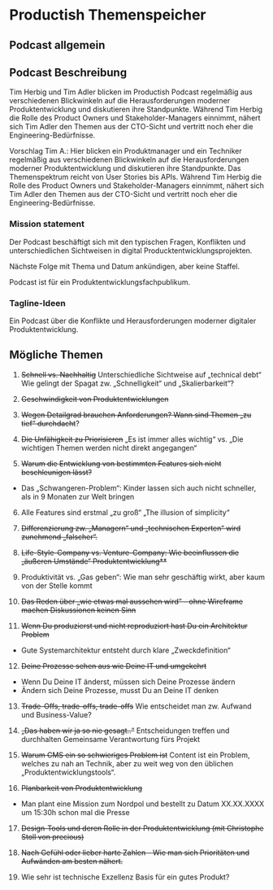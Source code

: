 # Productish Themenspeicher


## Podcast allgemein


## Podcast Beschreibung
Tim Herbig und Tim Adler blicken im Productish Podcast regelmäßig aus verschiedenen Blickwinkeln auf die Herausforderungen moderner Produktentwicklung und diskutieren ihre Standpunkte. 
Während Tim Herbig die Rolle des Product Owners und Stakeholder-Managers einnimmt, nähert sich Tim Adler den Themen aus der CTO-Sicht und vertritt noch eher die Engineering-Bedürfnisse.

Vorschlag Tim A.:
Hier blicken ein Produktmanager und ein Techniker regelmäßig aus verschiedenen Blickwinkeln auf die Herausforderungen moderner Produktentwicklung und diskutieren ihre Standpunkte. Das Themenspektrum reicht von User Stories bis APIs. 
Während Tim Herbig die Rolle des Product Owners und Stakeholder-Managers einnimmt, nähert sich Tim Adler den Themen aus der CTO-Sicht und vertritt noch eher die Engineering-Bedürfnisse.


### Mission statement
Der Podcast beschäftigt sich mit den typischen Fragen, Konflikten und unterschiedlichen Sichtweisen in digital Producktentwicklungsprojekten.

Nächste Folge mit Thema und Datum ankündigen, aber keine Staffel.

Podcast ist für ein Produktentwicklungsfachpublikum.

### Tagline-Ideen
Ein Podcast über die Konflikte und Herausforderungen moderner digitaler Produktentwicklung. 

## Mögliche Themen

1. ~~Schnell vs. Nachhaltig~~
Unterschiedliche Sichtweise auf „technical debt“
Wie gelingt der Spagat zw. „Schnelligkeit“ und „Skalierbarkeit“?

2. ~~Geschwindigkeit von Produktentwicklungen~~

3. ~~Wegen Detailgrad brauchen Anforderungen? Wann sind Themen „zu tief“ durchdacht~~?

4. ~~Die Unfähigkeit zu Priorisieren~~ 
„Es ist immer alles wichtig“ vs. „Die wichtigen Themen werden nicht direkt angegangen“

5. ~~Warum die Entwicklung von bestimmten Features sich nicht beschleunigen lässt?~~
- Das „Schwangeren-Problem“: Kinder lassen sich auch nicht schneller, als in 9 Monaten zur Welt bringen

6. Alle Features sind erstmal „zu groß“
„The illusion of simplicity“

7. ~~Differenzierung zw. „Managern“ und „technischen Experten“ wird zunehmend „falscher“.~~

8. ~~Life-Style-Company vs. Venture-Company: Wie beeinflussen die „äußeren Umstände“ Produktentwicklung**~~

9. Produktivität vs. „Gas geben“: Wie man sehr geschäftig wirkt, aber kaum von der Stelle kommt

10. ~~Das Reden über „wie etwas mal aussehen wird“ - ohne Wireframe machen Diskussionen keinen Sinn~~

11. ~~Wenn Du produzierst und nicht reproduziert hast Du ein Architektur Problem~~
- Gute Systemarchitektur entsteht durch klare „Zweckdefinition“

12. ~~Deine Prozesse sehen aus wie Deine IT und umgekehrt~~
- Wenn Du Deine IT änderst, müssen sich Deine Prozesse ändern
- Ändern sich Deine Prozesse, musst Du an Deine IT denken

13. ~~Trade-Offs, trade-offs, trade-offs~~
Wie entscheidet man zw. Aufwand und Business-Value?

14. ~~„Das haben wir ja so nie gesagt..“~~
Entscheidungen treffen und durchhalten
Gemeinsame Verantwortung fürs Projekt

15. ~~Warum CMS ein so schwieriges Problem ist~~
Content ist ein Problem, welches zu nah an Technik, aber zu weit weg von den üblichen „Produktentwicklungstools“.

16. ~~Planbarkeit von Produktentwicklung~~
- Man plant eine Mission zum Nordpol und bestellt zu Datum XX.XX.XXXX um 15:30h schon mal die Presse

17. ~~Design-Tools und deren Rolle in der Produktentwicklung (mit Christophe Stoll von precious)~~

18. ~~Nach Gefühl oder lieber harte Zahlen - Wie man sich Prioritäten und Aufwänden am besten nähert.~~

19. Wie sehr ist technische Exzellenz Basis für ein gutes Produkt?
